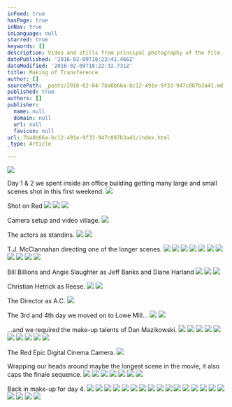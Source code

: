 ```yaml
---
inFeed: true
hasPage: true
inNav: true
inLanguage: null
starred: true
keywords: []
description: Video and stills from principal photography of the film.
datePublished: '2016-02-09T18:22:41.466Z'
dateModified: '2016-02-09T18:22:32.731Z'
title: Making of Transference
author: []
sourcePath: _posts/2016-02-04-7ba8b66a-bc12-491e-9f33-947c087b3a41.md
published: true
authors: []
publisher:
  name: null
  domain: null
  url: null
  favicon: null
url: 7ba8b66a-bc12-491e-9f33-947c087b3a41/index.html
_type: Article

---
```

![](https://the-grid-user-content.s3-us-west-2.amazonaws.com/4d2cfaa0-0232-4a51-b5e1-080085a5a4be.JPG)

Day 1 & 2 we spent inside an office building getting many large and small scenes shot in this first weekend.
![](https://the-grid-user-content.s3-us-west-2.amazonaws.com/ad38290c-eeaf-41f8-bb69-5eb23ff94cc5.JPG)

Shot on Red
![](https://the-grid-user-content.s3-us-west-2.amazonaws.com/bdb97b96-6333-48cc-882f-7479dfc3ca2d.JPG)
![](https://the-grid-user-content.s3-us-west-2.amazonaws.com/6a518b3a-ed12-4737-b8bd-56994e1124cf.JPG)
![](https://the-grid-user-content.s3-us-west-2.amazonaws.com/0e047096-336e-4c0e-96a5-44c0e5892c72.JPG)

Camera setup and video village.
![](https://the-grid-user-content.s3-us-west-2.amazonaws.com/536438b5-b60f-4425-adde-d846f16e0a3b.JPG)

The actors as standins.
![](https://the-grid-user-content.s3-us-west-2.amazonaws.com/d2255851-ab32-46a9-aeb5-cdd7e6f1a47c.JPG)
![](https://the-grid-user-content.s3-us-west-2.amazonaws.com/998dd707-51d9-4455-b302-429ff0820b80.JPG)

T.J. McClannahan directing one of the longer scenes.
![](https://the-grid-user-content.s3-us-west-2.amazonaws.com/5b8d66d9-8319-44ce-870f-66ebff1081f4.JPG)
![](https://the-grid-user-content.s3-us-west-2.amazonaws.com/6da4c07f-5858-4d4f-b25c-691070b0ec32.JPG)
![](https://the-grid-user-content.s3-us-west-2.amazonaws.com/94ecf7cc-6af7-48ac-946d-69c87f440da0.JPG)
![](https://the-grid-user-content.s3-us-west-2.amazonaws.com/7c102bf4-3cce-4f7f-884d-5fa39bc8dea2.JPG)
![](https://the-grid-user-content.s3-us-west-2.amazonaws.com/5604f516-818a-4e52-9456-c2c6ad4b6b95.JPG)
![](https://the-grid-user-content.s3-us-west-2.amazonaws.com/cb30f07c-d563-4184-b9e9-e8b56f1bd1dc.JPG)
![](https://the-grid-user-content.s3-us-west-2.amazonaws.com/3efc7d42-9065-43f9-99a3-c0eb6edc3d3f.JPG)
![](https://the-grid-user-content.s3-us-west-2.amazonaws.com/9f18a0b4-b057-40e4-b78d-990278399d8e.JPG)
![](https://the-grid-user-content.s3-us-west-2.amazonaws.com/04e1e25b-f296-4b1a-9485-422707605941.JPG)
![](https://the-grid-user-content.s3-us-west-2.amazonaws.com/0721cd82-c4c3-4754-871e-88ceacac462c.JPG)
![](https://the-grid-user-content.s3-us-west-2.amazonaws.com/ccb96309-34ab-48dd-9e21-364060cd1644.JPG)

Bill Billions and Angie Slaughter as Jeff Banks and Diane Harland
![](https://the-grid-user-content.s3-us-west-2.amazonaws.com/3efe6892-1a85-40cf-ae93-b764f04f7804.JPG)
![](https://the-grid-user-content.s3-us-west-2.amazonaws.com/8bcb8876-a39e-427d-ad44-2dbf4850e0fb.JPG)
![](https://the-grid-user-content.s3-us-west-2.amazonaws.com/b66c7651-4717-416e-becf-591bb2b8be0f.JPG)

Christian Hetrick as Reese.
![](https://the-grid-user-content.s3-us-west-2.amazonaws.com/2746bd76-e1ae-4784-a7b6-500e228bebc2.JPG)
![](https://the-grid-user-content.s3-us-west-2.amazonaws.com/971d214b-f184-4300-864b-772a40218b60.JPG)

The Director as A.C.
![](https://the-grid-user-content.s3-us-west-2.amazonaws.com/3532e596-10bc-4ba6-a1c1-0b420d885e80.JPG)

The 3rd and 4th day we moved on to Lowe Mill...
![](https://the-grid-user-content.s3-us-west-2.amazonaws.com/8f1480b8-6d59-406a-8056-611012185f88.JPG)
![](https://the-grid-user-content.s3-us-west-2.amazonaws.com/7ca7ef70-ace0-4ec4-a605-e82bdd0fd0b1.JPG)

...and we required the make-up talents of Dan Mazikowski.
![](https://the-grid-user-content.s3-us-west-2.amazonaws.com/0a87f1ea-00d0-424b-bead-fdc10ba9c055.JPG)
![](https://the-grid-user-content.s3-us-west-2.amazonaws.com/26a51ba2-3a69-4905-b395-1891caf3efee.JPG)
![](https://the-grid-user-content.s3-us-west-2.amazonaws.com/ee9a06f1-500d-4a02-b989-e0ee9e63532b.JPG)
![](https://the-grid-user-content.s3-us-west-2.amazonaws.com/796a491a-80cb-4b20-aa01-0afcf9bea62a.JPG)
![](https://the-grid-user-content.s3-us-west-2.amazonaws.com/a57adca8-e74c-4648-836c-ee73d2977b62.JPG)
![](https://the-grid-user-content.s3-us-west-2.amazonaws.com/01c26595-3d7f-46af-89b2-2bed33bbb88f.JPG)
![](https://the-grid-user-content.s3-us-west-2.amazonaws.com/47358b6e-0e9b-4df7-a3f1-0d64a77ba288.JPG)
![](https://the-grid-user-content.s3-us-west-2.amazonaws.com/40779230-46ef-447e-8dc2-0224c5234044.JPG)
![](https://the-grid-user-content.s3-us-west-2.amazonaws.com/b49ffbbb-93f1-418e-b721-a2b2053160fe.JPG)
![](https://the-grid-user-content.s3-us-west-2.amazonaws.com/ec4f6f4e-e03b-41b1-b800-72887973cfb2.JPG)

The Red Epic Digital Cinema Camera.
![](https://the-grid-user-content.s3-us-west-2.amazonaws.com/2c578860-4204-4ecf-bbec-36a110ea5a90.JPG)

Wrapping our heads around maybe the longest scene in the movie, it also caps the finale sequence.
![](https://the-grid-user-content.s3-us-west-2.amazonaws.com/0dbeb33e-e872-49bf-943e-4c67d268a51f.JPG)
![](https://the-grid-user-content.s3-us-west-2.amazonaws.com/d240d1ad-8a6f-4e64-8150-e48f70f1afb6.JPG)
![](https://the-grid-user-content.s3-us-west-2.amazonaws.com/06dd0242-02d2-4665-ab95-4afa89f8a18f.JPG)
![](https://the-grid-user-content.s3-us-west-2.amazonaws.com/d7f4a81b-9a5f-443d-910d-46a8ae2f324c.JPG)
![](https://the-grid-user-content.s3-us-west-2.amazonaws.com/45194d8f-45a7-4178-ad27-435e64a0983a.JPG)
![](https://the-grid-user-content.s3-us-west-2.amazonaws.com/1182ccc1-a710-44bf-ac17-f390f1300cbd.JPG)
![](https://the-grid-user-content.s3-us-west-2.amazonaws.com/66714445-c399-494a-b709-117b52aae1ef.JPG)

Back in make-up for day 4\.
![](https://the-grid-user-content.s3-us-west-2.amazonaws.com/9cd82c1d-d80a-4d72-8630-55409202c2b9.JPG)
![](https://the-grid-user-content.s3-us-west-2.amazonaws.com/f4af682d-7444-4f31-bbfa-c50a4e313b79.JPG)
![](https://the-grid-user-content.s3-us-west-2.amazonaws.com/965360d9-d41f-4bd2-a335-0023f6f92b35.JPG)
![](https://the-grid-user-content.s3-us-west-2.amazonaws.com/e4beb9c7-d96e-40c5-863d-cf7d7ebc0e54.JPG)
![](https://the-grid-user-content.s3-us-west-2.amazonaws.com/9cc257e9-7c8c-4b7f-a410-c15a3ee12a03.JPG)
![](https://the-grid-user-content.s3-us-west-2.amazonaws.com/6930219e-0bb8-4fb7-9687-237311ee02d5.JPG)
![](https://the-grid-user-content.s3-us-west-2.amazonaws.com/a82077ce-4835-404a-95b2-ce14ab4bb8ff.JPG)
![](https://the-grid-user-content.s3-us-west-2.amazonaws.com/19e19053-435e-4679-ac8e-048c0061af1e.JPG)
![](https://the-grid-user-content.s3-us-west-2.amazonaws.com/5d6e5d7c-bbfe-4f70-8d78-1b97e1417b4e.JPG)
![](https://the-grid-user-content.s3-us-west-2.amazonaws.com/f1a3e196-85a3-4700-84d0-6ac088c9f9a9.JPG)
![](https://the-grid-user-content.s3-us-west-2.amazonaws.com/c4f7dd70-00b8-4562-a767-b87a751a86d2.JPG)
![](https://the-grid-user-content.s3-us-west-2.amazonaws.com/bde30955-1e2a-4900-8a82-26e8b7128d6a.JPG)
![](https://the-grid-user-content.s3-us-west-2.amazonaws.com/48db0fd8-8e37-4b5a-a363-9e63a5d19560.JPG)
![](https://the-grid-user-content.s3-us-west-2.amazonaws.com/28da6bd3-d166-4a85-b7b3-c39e75927c60.JPG)
![](https://the-grid-user-content.s3-us-west-2.amazonaws.com/1d03ed89-19da-4ab2-aa2a-ec0eb1e5984e.JPG)
![](https://the-grid-user-content.s3-us-west-2.amazonaws.com/76ace740-6156-4c07-8eb2-d2be267d7824.JPG)
![](https://the-grid-user-content.s3-us-west-2.amazonaws.com/03a6a9e6-e5fc-4055-a1a8-eecacad79027.JPG)
![](https://the-grid-user-content.s3-us-west-2.amazonaws.com/dad9b20c-74ce-48ee-b45a-ba7473c5463a.JPG)
![](https://the-grid-user-content.s3-us-west-2.amazonaws.com/51df6038-fd71-4354-b3c3-2da680303250.JPG)
![](https://the-grid-user-content.s3-us-west-2.amazonaws.com/c666fab2-f606-4348-b438-7a636022f94f.JPG)